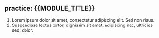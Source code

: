 ## practice: {{MODULE_TITLE}}

1. Lorem ipsum dolor sit amet, consectetur adipiscing elit. Sed non risus.
2. Suspendisse lectus tortor, dignissim sit amet, adipiscing nec, ultricies sed, dolor.


